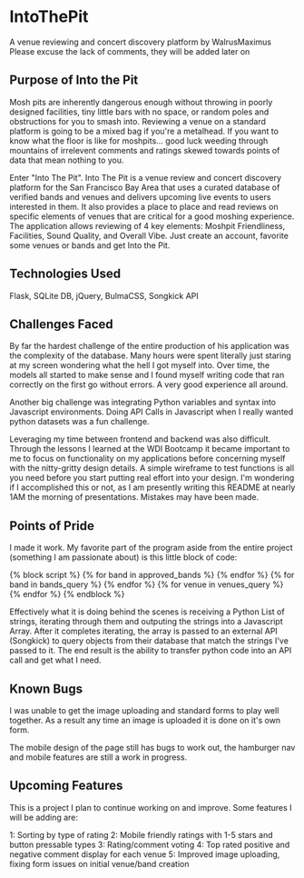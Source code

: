 # IntoThePit
A venue reviewing and concert discovery platform by WalrusMaximus
Please excuse the lack of comments, they will be added later on

## Purpose of Into the Pit
Mosh pits are inherently dangerous enough without throwing in poorly designed facilities, tiny little bars with no space, or random poles and obstructions for you to smash into. Reviewing a venue on a standard platform is going to be a mixed bag if you're a metalhead. If you want to know what the floor is like for moshpits... good luck weeding through mountains of irrelevent comments and ratings skewed towards points of data that mean nothing to you.

Enter "Into The Pit". Into The Pit is a venue review and concert discovery platform for the San Francisco Bay Area that uses a curated database of verified bands and venues and delivers upcoming live events to users interested in them. It also provides a place to place and read reviews on specific elements of venues that are critical for a good moshing experience. The application allows reviewing of 4 key elements: Moshpit Friendliness, Facilities, Sound Quality, and Overall Vibe. Just create an account, favorite some venues or bands and get Into the Pit.

## Technologies Used
Flask, SQLite DB, jQuery, BulmaCSS, Songkick API

## Challenges Faced
By far the hardest challenge of the entire production of his application was the complexity of the database. Many hours were spent literally just staring at my screen wondering what the hell I got myself into. Over time, the models all started to make sense and I found myself writing code that ran correctly on the first go without errors. A very good experience all around.

Another big challenge was integrating Python variables and syntax into Javascript environments. Doing API Calls in Javascript when I really wanted python datasets was a fun challenge.

Leveraging my time between frontend and backend was also difficult. Through the lessons I learned at the WDI Bootcamp it became important to me to focus on functionality on my applications before concerning myself with the nitty-gritty design details. A simple wireframe to test functions is all you need before you start putting real effort into your design. I'm wondering if I accomplished this or not, as I am presently writing this README at nearly 1AM the morning of presentations. Mistakes may have been made.

## Points of Pride
I made it work. My favorite part of the program aside from the entire project (something I am passionate about) is this little block of code:

{% block script %}
    {% for band in approved_bands %}
        <script>
            bands.push("{{band}}")
        </script>
    {% endfor %}
    {% for band in bands_query %}
        <script>
            favBand({{band}})
        </script>
    {% endfor %}
    {% for venue in venues_query %}
        <script>
            favVenue({{venue}})
        </script>
    {% endfor %}
{% endblock %}

Effectively what it is doing behind the scenes is receiving a Python List of strings, iterating through them and outputing the strings into a Javascript Array. After it completes iterating, the array is passed to an external API (Songkick) to query objects from their database that match the strings I've passed to it. The end result is the ability to transfer python code into an API call and get what I need.

## Known Bugs
I was unable to get the image uploading and standard forms to play well together. As a result any time an image is uploaded it is done on it's own form.

The mobile design of the page still has bugs to work out, the hamburger nav and mobile features are still a work in progress.

## Upcoming Features
This is a project I plan to continue working on and improve. Some features I will be adding are:

1: Sorting by type of rating
2: Mobile friendly ratings with 1-5 stars and button pressable types
3: Rating/comment voting
4: Top rated positive and negative comment display for each venue
5: Improved image uploading, fixing form issues on initial venue/band creation




